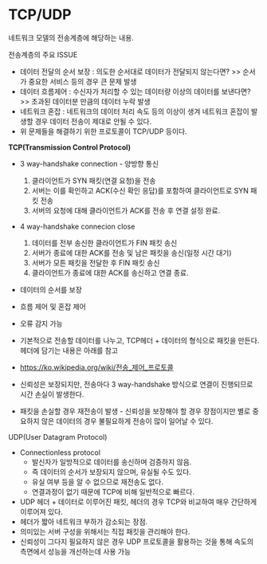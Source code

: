 # TCP/UDP

네트워크 모델의 전송계층에 해당하는 내용.

전송계층의 주요 ISSUE

- 데이터 전달의 순서 보장 : 의도한 순서대로 데이터가 전달되지 않는다면? >> 순서가 중요한 서비스 등의 경우 큰 문제 발생
- 데이터 흐름제어 : 수신자가 처리할 수 있는 데이터량 이상의 데이터를 보낸다면? >> 초과된 데이터분 만큼의 데이터 누락 발생
- 네트워크 혼잡 : 네트워크의 데이터 처리 속도 등의 이상이 생겨 네트워크 혼잡이 발생할 경우 데이터 전송이 제대로 안될 수 있다.
- 위 문제들을 해결하기 위한 프로토콜이 TCP/UDP 등이다.

**TCP(Transmission Control Protocol)**

- 3 way-handshake connection - 양방향 통신

  1. 클라이언트가 SYN 패킷(연결 요청)을 전송
  2. 서버는 이를 확인하고 ACK(수신 확인 응답)를 포함하여 클라이언트로 SYN 패킷 전송
  3. 서버의 요청에 대해 클라이언트가 ACK를 전송 후 연결 설정 완료.

- 4 way-handshake connecion close

  1. 데이터를 전부 송신한 클라이언트가 FIN 패킷 송신
  2. 서버가 종료에 대한 ACK를 전송 및 남은 패킷을 송신(일정 시간 대기)
  3. 서버가 모튼 패킷을 전달한 후 FIN 패킷 송신
  4. 클라이언트가 종료에 대한 ACK를 송신하고 연결 종료.

- 데이터의 순서를 보장

- 흐름 제어 및 혼잡 제어

- 오류 감지 가능

- 기본적으로 전송할 데이터를 나누고, TCP헤더 + 데이터의 형식으로 패킷을 만든다. 헤더에 담기는 내용은 아래를 참고

- https://ko.wikipedia.org/wiki/전송_제어_프로토콜

- 신뢰성은 보장되지만, 전송마다 3 way-handshake 방식으로 연결이 진행되므로 시간 손실이 발생한다.

- 패킷을 손실할 경우 재전송이 발생 - 신뢰성을 보장해야 할 경우 장점이지만 별로 중요하지 않은 데이터의 경우 불필요하게 전송이 많이 일어날 수 있다.

  

UDP(User Datagram Protocol)

- Connectionless protocol
  - 발신자가 일방적으로 데이터를 송신하며 검증하지 않음.
  - 즉 데이터의 순서가 보장되지 않으며, 유실될 수도 있다.
  - 유실 여부 등을 알 수 없으므로 재전송도 없다.
  - 연결과정이 없기 때문에 TCP에 비해 일반적으로 빠르다.
- UDP 헤더 + 데이터로 이루어진 패킷, 헤더의 경우 TCP와 비교하여 매우 간단하게 이루어져 있다.
- 헤더가 짧아 네트워크 부하가 감소되는 장점.
- 의미있는 서버 구성을 위해서는 직접 패킷을 관리해야 한다.
- 신뢰성이 그다지 필요하지 않은 경우 UDP 프로토콜을 활용하는 것을 통해 속도의 측면에서 성능을 개선하는데 사용 가능